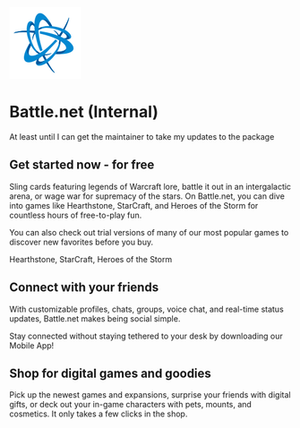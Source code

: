 ![battle.net Logo](https://raw.githubusercontent.com/Zoullx/chocolatey-packages/master/battle.net/battlenet.png "Battle.net Logo")

# Battle.net (Internal)

At least until I can get the maintainer to take my updates to the package

## Get started now - for free

Sling cards featuring legends of Warcraft lore, battle it out in an intergalactic arena, or wage war for supremacy of the stars. On Battle.net, you can dive into games like Hearthstone, StarCraft, and Heroes of the Storm for countless hours of free-to-play fun.

You can also check out trial versions of many of our most popular games to discover new favorites before you buy.

Hearthstone, StarCraft, Heroes of the Storm

## Connect with your friends

With customizable profiles, chats, groups, voice chat, and real-time status updates, Battle.net makes being social simple.

Stay connected without staying tethered to your desk by downloading our Mobile App!

## Shop for digital games and goodies

Pick up the newest games and expansions, surprise your friends with digital gifts, or deck out your in-game characters with pets, mounts, and cosmetics. It only takes a few clicks in the shop.